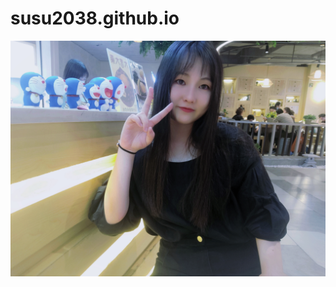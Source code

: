 # susu2038.github.io
![image](https://github.com/susu2038/susu2038.github.io/blob/main/%E4%B8%AA%E4%BA%BA%E4%B8%BB%E9%A1%B5%E7%85%A7%E7%89%87/face.jpg)

